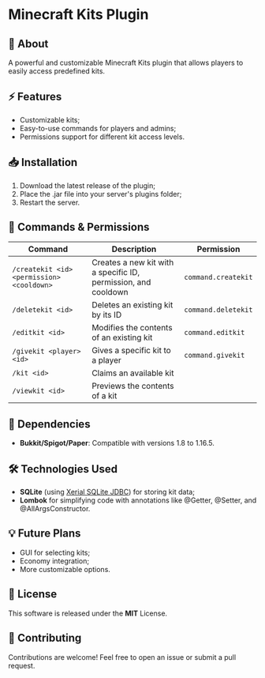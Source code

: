 # Minecraft Kits Plugin

## 📄 About
A powerful and customizable Minecraft Kits plugin that allows players to easily access predefined kits.

## ⚡ Features
- Customizable kits;
- Easy-to-use commands for players and admins;
- Permissions support for different kit access levels.

## 📥 Installation
1. Download the latest release of the plugin;
2. Place the .jar file into your server's plugins folder;
3. Restart the server.

## 🤖 Commands & Permissions
| Command                          | Description                                | Permission   |
| -------------------------------- | ------------------------------------------ | ------------ |
| `/createkit <id> <permission> <cooldown>` | Creates a new kit with a specific ID, permission, and cooldown | `command.createkit` |
| `/deletekit <id>`                | Deletes an existing kit by its ID         | `command.deletekit` |
| `/editkit <id>`                  | Modifies the contents of an existing kit                  | `command.editkit` |
| `/givekit <player> <id>`         | Gives a specific kit to a player          | `command.givekit` |
| `/kit <id>`                      | Claims an available kit                   ||
| `/viewkit <id>`                  | Previews the contents of a kit            ||

## 🔗 Dependencies
- **Bukkit/Spigot/Paper**: Compatible with versions 1.8 to 1.16.5.

## 🛠️ Technologies Used
- **SQLite** (using [Xerial SQLite JDBC](https://github.com/xerial/sqlite-jdbc)) for storing kit data;
- **Lombok** for simplifying code with annotations like @Getter, @Setter, and @AllArgsConstructor.

## 💡 Future Plans
- GUI for selecting kits;
- Economy integration;
- More customizable options.

## 📄 License
This software is released under the **MIT** License.

## 🤝 Contributing
Contributions are welcome! Feel free to open an issue or submit a pull request.
